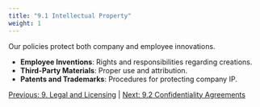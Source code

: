 ```yaml
---
title: "9.1 Intellectual Property"
weight: 1
---
```


Our policies protect both company and employee innovations.

- **Employee Inventions**: Rights and responsibilities regarding creations.
- **Third-Party Materials**: Proper use and attribution.
- **Patents and Trademarks**: Procedures for protecting company IP.

[Previous: 9. Legal and Licensing](/handbook/legal-and-licensing/) | [Next: 9.2 Confidentiality Agreements](/handbook/legal-and-licensing/confidentiality-agreements/)
